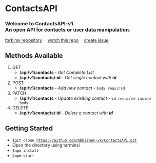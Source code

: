 # ContactsAPI
### Welcome to ContactsAPI-v1. <br/>An open API for contacts or user data manipulation.

[fork my repository](https://github.com/Abhishek-vk/ContactsAPI/fork)&emsp;
[watch this repo](https://github.com/Abhishek-vk/ContactsAPI/subscription)&emsp;
[create issue](https://github.com/Abhishek-vk/ContactsAPI/issues/new)

## Methods Available
1. GET
    - **/api/v1/contacts** - _Get Complete List_
    - **/api/v1/contacts/:id** - _Get single contact with **id**_
2. POST
    - **/api/v1/contacts** - _Add new contact_ - `body required`
3. PATCH
    - **/api/v1/contacts** - _Update exisiting contact_ - `id required inside body`
4. DELETE
    - **/api/v1/contacts/:id** - _Delete a contact with **id**_

## Getting Started
- <code>$git clone https://github.com/Abhishek-vk/ContactsAPI.git</code><br/>
- Open the directory using terminal<br/> 
- <code>$npm install</code><br/>
- <code>$npm start</code>
